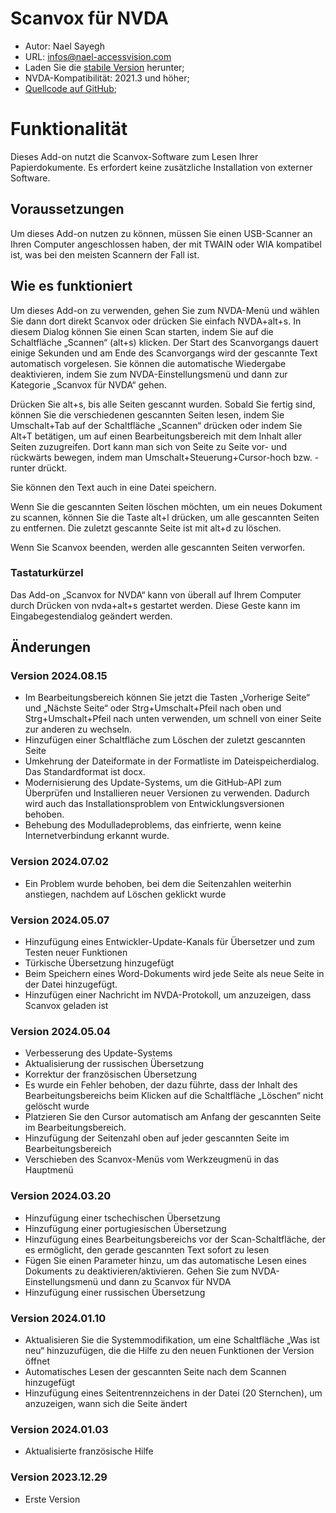 # Scanvox für NVDA

* Autor: Nael Sayegh
* URL: [infos@nael-accessvision.com](mailto:infos@nael-accessvision.com)
* Laden Sie die [stabile Version][1] herunter;
* NVDA-Kompatibilität: 2021.3 und höher;
* [Quellcode auf GitHub][2];

# Funktionalität

Dieses Add-on nutzt die Scanvox-Software zum Lesen Ihrer Papierdokumente. Es erfordert keine zusätzliche Installation von externer Software.

## Voraussetzungen

Um dieses Add-on nutzen zu können, müssen Sie einen USB-Scanner an Ihren Computer angeschlossen haben, der mit TWAIN oder WIA kompatibel ist, was bei den meisten Scannern der Fall ist.

## Wie es funktioniert

Um dieses Add-on zu verwenden, gehen Sie zum NVDA-Menü und wählen Sie dann dort direkt Scanvox oder drücken Sie einfach NVDA+alt+s. In diesem Dialog können Sie einen Scan starten, indem Sie auf die Schaltfläche „Scannen“ (alt+s) klicken. Der Start des Scanvorgangs dauert einige Sekunden und am Ende des Scanvorgangs wird der gescannte Text automatisch vorgelesen. Sie können die automatische Wiedergabe deaktivieren, indem Sie zum NVDA-Einstellungsmenü und dann zur Kategorie „Scanvox für NVDA“ gehen. 

Drücken Sie alt+s, bis alle Seiten gescannt wurden. Sobald Sie fertig sind, können Sie die verschiedenen gescannten Seiten lesen, indem Sie Umschalt+Tab auf der Schaltfläche „Scannen“ drücken oder indem Sie Alt+T betätigen, um auf einen Bearbeitungsbereich mit dem Inhalt aller Seiten zuzugreifen. Dort kann man sich von Seite zu Seite vor- und rückwärts bewegen, indem man Umschalt+Steuerung+Cursor-hoch bzw. -runter drückt.

Sie können den Text auch in eine Datei speichern.
 
Wenn Sie die gescannten Seiten löschen möchten, um ein neues Dokument zu scannen, können Sie die Taste alt+l drücken, um alle gescannten Seiten zu entfernen. Die zuletzt gescannte Seite ist mit alt+d zu löschen.

Wenn Sie Scanvox beenden, werden alle gescannten Seiten verworfen.

### Tastaturkürzel

Das Add-on „Scanvox for NVDA“ kann von überall auf Ihrem Computer durch Drücken von nvda+alt+s gestartet werden. Diese Geste kann im Eingabegestendialog geändert werden.

## Änderungen

### Version 2024.08.15

  * Im Bearbeitungsbereich können Sie jetzt die Tasten „Vorherige Seite“ und „Nächste Seite“ oder Strg+Umschalt+Pfeil nach oben und Strg+Umschalt+Pfeil nach unten verwenden, um schnell von einer Seite zur anderen zu wechseln.
  * Hinzufügen einer Schaltfläche zum Löschen der zuletzt gescannten Seite
  * Umkehrung der Dateiformate in der Formatliste im Dateispeicherdialog. Das Standardformat ist docx.
  * Modernisierung des Update-Systems, um die GitHub-API zum Überprüfen und Installieren neuer Versionen zu verwenden. Dadurch wird auch das Installationsproblem von Entwicklungsversionen behoben.
  * Behebung des Modulladeproblems, das einfrierte, wenn keine Internetverbindung erkannt wurde.

### Version 2024.07.02

  * Ein Problem wurde behoben, bei dem die Seitenzahlen weiterhin anstiegen, nachdem auf Löschen geklickt wurde

### Version 2024.05.07

  * Hinzufügung eines Entwickler-Update-Kanals für Übersetzer und zum Testen neuer Funktionen
  * Türkische Übersetzung hinzugefügt
  * Beim Speichern eines Word-Dokuments wird jede Seite als neue Seite in der Datei hinzugefügt.
  * Hinzufügen einer Nachricht im NVDA-Protokoll, um anzuzeigen, dass Scanvox geladen ist

### Version 2024.05.04

  * Verbesserung des Update-Systems
  * Aktualisierung der russischen Übersetzung
  * Korrektur der französischen Übersetzung
  * Es wurde ein Fehler behoben, der dazu führte, dass der Inhalt des Bearbeitungsbereichs beim Klicken auf die Schaltfläche „Löschen“ nicht gelöscht wurde
  * Platzieren Sie den Cursor automatisch am Anfang der gescannten Seite im Bearbeitungsbereich.
  * Hinzufügung der Seitenzahl oben auf jeder gescannten Seite im Bearbeitungsbereich
  * Verschieben des Scanvox-Menüs vom Werkzeugmenü in das Hauptmenü

### Version 2024.03.20

  * Hinzufügung einer tschechischen Übersetzung
  * Hinzufügung einer portugiesischen Übersetzung
  * Hinzufügung eines Bearbeitungsbereichs vor der Scan-Schaltfläche, der es ermöglicht, den gerade gescannten Text sofort zu lesen
  * Fügen Sie einen Parameter hinzu, um das automatische Lesen eines Dokuments zu deaktivieren/aktivieren. Gehen Sie zum NVDA-Einstellungsmenü und dann zu Scanvox für NVDA
  * Hinzufügung einer russischen Übersetzung

### Version 2024.01.10

  * Aktualisieren Sie die Systemmodifikation, um eine Schaltfläche „Was ist neu“ hinzuzufügen, die die Hilfe zu den neuen Funktionen der Version öffnet
  * Automatisches Lesen der gescannten Seite nach dem Scannen hinzugefügt
  * Hinzufügung eines Seitentrennzeichens in der Datei (20 Sternchen), um anzuzeigen, wann sich die Seite ändert

### Version 2024.01.03

  * Aktualisierte französische Hilfe

### Version 2023.12.29

  * Erste Version

[1]: https://github.com/Nael-Sayegh/scanvox-for-nvda/releases/download/2024.08.15/scanvox-2024.08.15.nvda-addon

[2]: https://github.com/Nael-Sayegh/scanvox-for-nvda